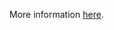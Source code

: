 More information [here](https://docs.bridgecrew.io/docs/ensure-that-the-use-service-account-credentials-argument-is-set-to-true).
